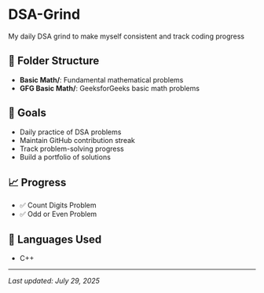 # DSA-Grind
My daily DSA grind to make myself consistent and track coding progress

## 📁 Folder Structure

- **Basic Math/**: Fundamental mathematical problems
- **GFG Basic Math/**: GeeksforGeeks basic math problems

## 🎯 Goals

- Daily practice of DSA problems
- Maintain GitHub contribution streak
- Track problem-solving progress
- Build a portfolio of solutions

## 📈 Progress

- ✅ Count Digits Problem
- ✅ Odd or Even Problem

## 🚀 Languages Used

- C++

---

*Last updated: July 29, 2025*

